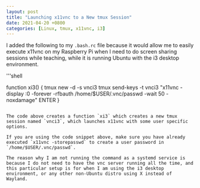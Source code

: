```yaml
---
layout: post
title: "Launching x11vnc to a New tmux Session"
date: 2021-04-20 +0800
categories: [Linux, tmux, x11vnc, i3]
---
```


I added the following to my `.bash.rc` file because it would allow me to easily execute x11vnc on my Raspberry Pi when I need to do screen sharing sessions while teaching, while it is running Ubuntu with the i3 desktop environment.

'''shell

function xi3() {
        tmux new -d -s vnci3
        tmux send-keys -t vnci3 "x11vnc -display :0 -forever -rfbauth /home/$USER/.vnc/passwd -wait 50 -noxdamage" ENTER
}

```

The code above creates a function `xi3` which creates a new tmux session named `vnci3`, which launches x11vnc with some user specific options.

If you are using the code snippet above, make sure you have already executed `x11vnc -storepasswd` to create a user password in `/home/$USER/.vnc/passwd`.

The reason why I am not running the command as a systemd service is because I do not need to have the vnc server running all the time, and this particular setup is for when I am using the i3 desktop environment, or any other non-Ubuntu distro using X instead of Wayland.